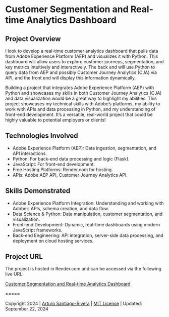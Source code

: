 # Customer Segmentation and Real-time Analytics Dashboard

## Project Overview

I look to develop a real-time customer analytics dashboard that pulls data from Adobe Experience Platform (AEP) and visualizes it with Python. This dashboard will allow users to explore customer journeys, segmentation, and key metrics intuitively and interactively. The back end will use Python to query data from AEP and possibly Customer Journey Analytics (CJA) via API, and the front end will display this information dynamically.

Building a project that integrates Adobe Experience Platform (AEP) with Python and showcases my skills in both Customer Journey Analytics (CJA) and data visualization would be a great way to highlight my abilities. This project showcases my technical skills with Adobe’s platforms, my ability to work with APIs and data processing in Python, and my understanding of front-end development. It’s a versatile, real-world project that could be highly valuable to potential employers or clients!

## Technologies Involved

- Adobe Experience Platform (AEP): Data ingestion, segmentation, and API interactions.
- Python: For back-end data processing and logic (Flask).
- JavaScript: For front-end development.
- Free Hosting Platforms: Render.com for hosting.
- APIs: Adobe AEP API, Customer Journey Analytics API.

## Skills Demonstrated

- Adobe Experience Platform Integration: Understanding and working with Adobe’s APIs, schema creation, and data flow.
- Data Science & Python: Data manipulation, customer segmentation, and visualization.
- Front-end Development: Dynamic, real-time dashboards using modern JavaScript frameworks.
- Back-end Engineering: API integration, server-side data processing, and deployment on cloud hosting services.

## Project URL

The project is hosted in Render.com and can be accessed via the following live URL:

[Customer Segmentation and Real-time Analytics Dashboard](https://rt-cad-aep.onrender.com/)

=====

Copyright 2024 | [Arturo Santiago-Rivera](mailto:asantiago@arsari.com) | [MIT License](LICENSE) | Updated: September 22, 2024
